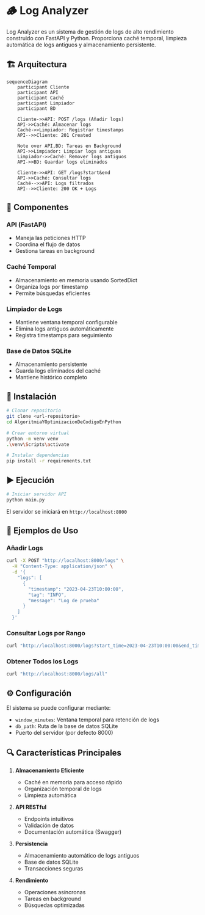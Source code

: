 # 🪵 Log Analyzer
Log Analyzer es un sistema de gestión de logs de alto rendimiento construido con FastAPI y Python. Proporciona caché temporal, limpieza automática de logs antiguos y almacenamiento persistente.

## 🏗️ Arquitectura
```mermaid
sequenceDiagram
    participant Cliente
    participant API
    participant Caché
    participant Limpiador
    participant BD

    Cliente->>API: POST /logs (Añadir logs)
    API->>Caché: Almacenar logs
    Caché->>Limpiador: Registrar timestamps
    API-->>Cliente: 201 Created

    Note over API,BD: Tareas en Background
    API->>Limpiador: Limpiar logs antiguos
    Limpiador->>Caché: Remover logs antiguos
    API->>BD: Guardar logs eliminados

    Cliente->>API: GET /logs?start&end
    API->>Caché: Consultar logs
    Caché-->>API: Logs filtrados
    API-->>Cliente: 200 OK + Logs
```

## 🔧 Componentes

### API (FastAPI)
- Maneja las peticiones HTTP
- Coordina el flujo de datos
- Gestiona tareas en background

### Caché Temporal
- Almacenamiento en memoria usando SortedDict
- Organiza logs por timestamp
- Permite búsquedas eficientes

### Limpiador de Logs
- Mantiene ventana temporal configurable
- Elimina logs antiguos automáticamente
- Registra timestamps para seguimiento

### Base de Datos SQLite
- Almacenamiento persistente
- Guarda logs eliminados del caché
- Mantiene histórico completo

## 🚀 Instalación

```bash
# Clonar repositorio
git clone <url-repositorio>
cd AlgoritmiaYOptimizacionDeCodigoEnPython

# Crear entorno virtual
python -m venv venv
.\venv\Scripts\activate

# Instalar dependencias
pip install -r requirements.txt
```

## ▶️ Ejecución

```bash
# Iniciar servidor API
python main.py
```

El servidor se iniciará en `http://localhost:8000`

## 📡 Ejemplos de Uso

### Añadir Logs
```bash
curl -X POST "http://localhost:8000/logs" \
  -H "Content-Type: application/json" \
  -d '{
    "logs": [
      {
        "timestamp": "2023-04-23T10:00:00",
        "tag": "INFO",
        "message": "Log de prueba"
      }
    ]
  }'
```

### Consultar Logs por Rango
```bash
curl "http://localhost:8000/logs?start_time=2023-04-23T10:00:00&end_time=2023-04-23T10:05:00"
```

### Obtener Todos los Logs
```bash
curl "http://localhost:8000/logs/all"
```

## ⚙️ Configuración

El sistema se puede configurar mediante:
- `window_minutes`: Ventana temporal para retención de logs
- `db_path`: Ruta de la base de datos SQLite
- Puerto del servidor (por defecto 8000)

## 🔍 Características Principales

1. **Almacenamiento Eficiente**
   - Caché en memoria para acceso rápido
   - Organización temporal de logs
   - Limpieza automática

2. **API RESTful**
   - Endpoints intuitivos
   - Validación de datos
   - Documentación automática (Swagger)

3. **Persistencia**
   - Almacenamiento automático de logs antiguos
   - Base de datos SQLite
   - Transacciones seguras

4. **Rendimiento**
   - Operaciones asíncronas
   - Tareas en background
   - Búsquedas optimizadas